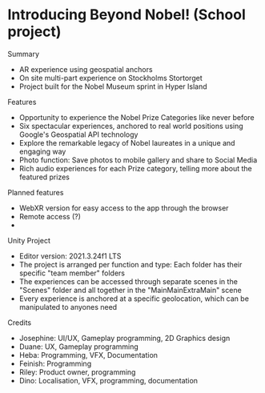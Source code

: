 # Introducing Beyond Nobel! (School project)

Summary
  - AR experience using geospatial anchors
  - On site multi-part experience on Stockholms Stortorget
  - Project built for the Nobel Museum sprint in Hyper Island

Features
  - Opportunity to experience the Nobel Prize Categories like never before
  - Six spectacular experiences, anchored to real world positions using Google's Geospatial API technology
  - Explore the remarkable legacy of Nobel laureates in a unique and engaging way
  - Photo function: Save photos to mobile gallery and share to Social Media
  - Rich audio experiences for each Prize category, telling more about the featured prizes

Planned features
  - WebXR version for easy access to the app through the browser
  - Remote access (?)
  - 

Unity Project
 - Editor version: 2021.3.24f1 LTS
 - The project is arranged per function and type: Each folder has their specific "team member" folders
 - The experiences can be accessed through separate scenes in the "Scenes" folder and all together in the "MainMainExtraMain" scene
 - Every experience is anchored at a specific geolocation, which can be manipulated to anyones need

Credits
 - Josephine: UI/UX, Gameplay programming, 2D Graphics design
 - Duane: UX, Gameplay programming
 - Heba: Programming, VFX, Documentation
 - Feinish: Programming
 - Riley: Product owner, programming
 - Dino: Localisation, VFX, programming, documentation
